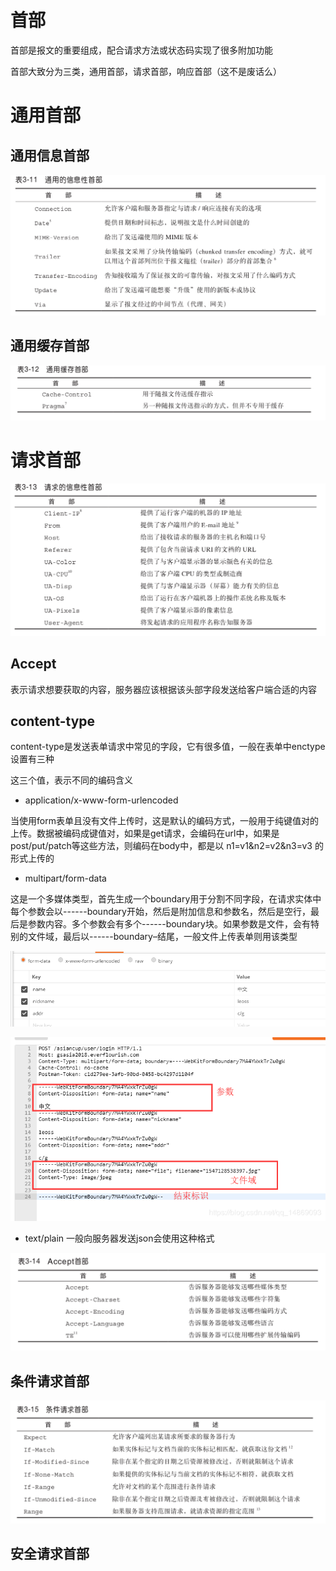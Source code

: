 # 首部
首部是报文的重要组成，配合请求方法或状态码实现了很多附加功能

首部大致分为三类，通用首部，请求首部，响应首部（这不是废话么）

# 通用首部

## 通用信息首部
![](img/4.png)

## 通用缓存首部
![](img/5.png)

# 请求首部 

![](img/6.png)

## Accept
表示请求想要获取的内容，服务器应该根据该头部字段发送给客户端合适的内容

## content-type
content-type是发送表单请求中常见的字段，它有很多值，一般在表单中enctype设置有三种

这三个值，表示不同的编码含义

- application/x-www-form-urlencoded

当使用form表单且没有文件上传时，这是默认的编码方式，一般用于纯键值对的上传。数据被编码成键值对，如果是get请求，会编码在url中，如果是post/put/patch等这些方法，则编码在body中，都是以 n1=v1&n2=v2&n3=v3 的形式上传的

- multipart/form-data

这是一个多媒体类型，首先生成一个boundary用于分割不同字段，在请求实体中每个参数会以------boundary开始，然后是附加信息和参数名，然后是空行，最后是参数内容。多个参数会有多个------boundary块。如果参数是文件，会有特别的文件域，最后以------boundary–结尾，一般文件上传表单则用该类型

![](img/14.png)

![](img/13.png)

- text/plain
一般向服务器发送json会使用这种格式

![](img/7.png)

## 条件请求首部
![](img/8.png)

## 安全请求首部
 